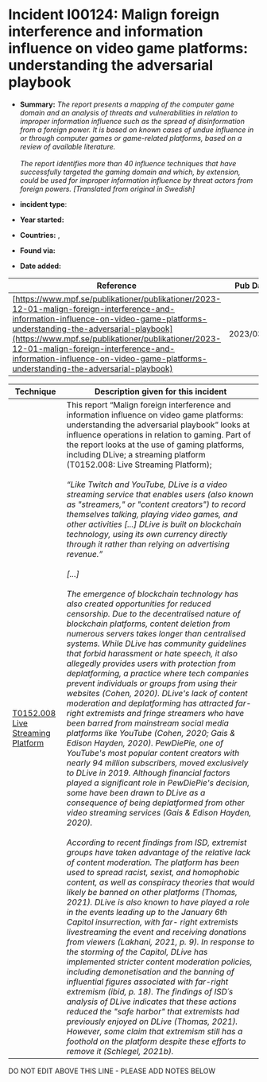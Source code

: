 # Incident I00124: Malign foreign interference and information influence on video game platforms: understanding the adversarial playbook

* **Summary:** <i>The report presents a mapping of the computer game domain and an analysis of threats and vulnerabilities in relation to improper information influence such as the spread of disinformation from a foreign power. It is based on known cases of undue influence in or through computer games or game-related platforms, based on a review of available literature.<br><br>The report identifies more than 40 influence techniques that have successfully targeted the gaming domain and which, by extension, could be used for improper information influence by threat actors from foreign powers. [Translated from original in Swedish]</i>

* **incident type**: 

* **Year started:** 

* **Countries:**  , 

* **Found via:** 

* **Date added:** 


| Reference | Pub Date | Authors | Org | Archive |
| --------- | -------- | ------- | --- | ------- |
| [https://www.mpf.se/publikationer/publikationer/2023-12-01-malign-foreign-interference-and-information-influence-on-video-game-platforms-understanding-the-adversarial-playbook](https://www.mpf.se/publikationer/publikationer/2023-12-01-malign-foreign-interference-and-information-influence-on-video-game-platforms-understanding-the-adversarial-playbook) | 2023/03/01 | Jesper Falkheimer, Elsa Isaksson, James Pamment | Myndigheten för psykologiskt försvar | [https://web.archive.org/web/20240520215840/https://www.mpf.se/publikationer/publikationer/2023-12-01-malign-foreign-interference-and-information-influence-on-video-game-platforms-understanding-the-adversarial-playbook](https://web.archive.org/web/20240520215840/https://www.mpf.se/publikationer/publikationer/2023-12-01-malign-foreign-interference-and-information-influence-on-video-game-platforms-understanding-the-adversarial-playbook) |

 

| Technique | Description given for this incident |
| --------- | ------------------------- |
| [T0152.008 Live Streaming Platform](../../generated_pages/techniques/T0152.008.md) | This report “Malign foreign interference and information influence on video game platforms: understanding the adversarial playbook” looks at influence operations in relation to gaming. Part of the report looks at the use of gaming platforms, including DLive; a streaming platform (T0152.008: Live Streaming Platform); <br><br><i>“Like Twitch and YouTube, DLive is a video streaming service that enables users (also known as "streamers," or "content creators") to record themselves talking, playing video games, and other activities [...] DLive is built on blockchain technology, using its own currency directly through it rather than relying on advertising revenue.”<br><br>[...]<br><br>The emergence of blockchain technology has also created opportunities for reduced censorship. Due to the decentralised nature of blockchain platforms, content deletion from numerous servers takes longer than centralised systems. While DLive has community guidelines that forbid harassment or hate speech, it also allegedly provides users with protection from deplatforming, a practice where tech companies prevent individuals or groups from using their websites (Cohen, 2020). DLive's lack of content moderation and deplatforming has attracted far-right extremists and fringe streamers who have been barred from mainstream social media platforms like YouTube (Cohen, 2020; Gais & Edison Hayden, 2020). PewDiePie, one of YouTube's most popular content creators with nearly 94 million subscribers, moved exclusively to DLive in 2019. Although financial factors played a significant role in PewDiePie's decision, some have been drawn to DLive as a consequence of being deplatformed from other video streaming services (Gais & Edison Hayden, 2020).<br><br>According to recent findings from ISD, extremist groups have taken advantage of the relative lack of content moderation. The platform has been used to spread racist, sexist, and homophobic content, as well as conspiracy theories that would likely be banned on other platforms (Thomas, 2021). DLive is also known to have played a role in the events leading up to the January 6th Capitol insurrection, with far- right extremists livestreaming the event and receiving donations from viewers (Lakhani, 2021, p. 9). In response to the storming of the Capitol, DLive has implemented stricter content moderation policies, including demonetisation and the banning of influential figures associated with far-right extremism (ibid, p. 18). The findings of ISD´s analysis of DLive indicates that these actions reduced the "safe harbor" that extremists had previously enjoyed on DLive (Thomas, 2021). However, some claim that extremism still has a foothold on the platform despite these efforts to remove it (Schlegel, 2021b).</i> |


DO NOT EDIT ABOVE THIS LINE - PLEASE ADD NOTES BELOW